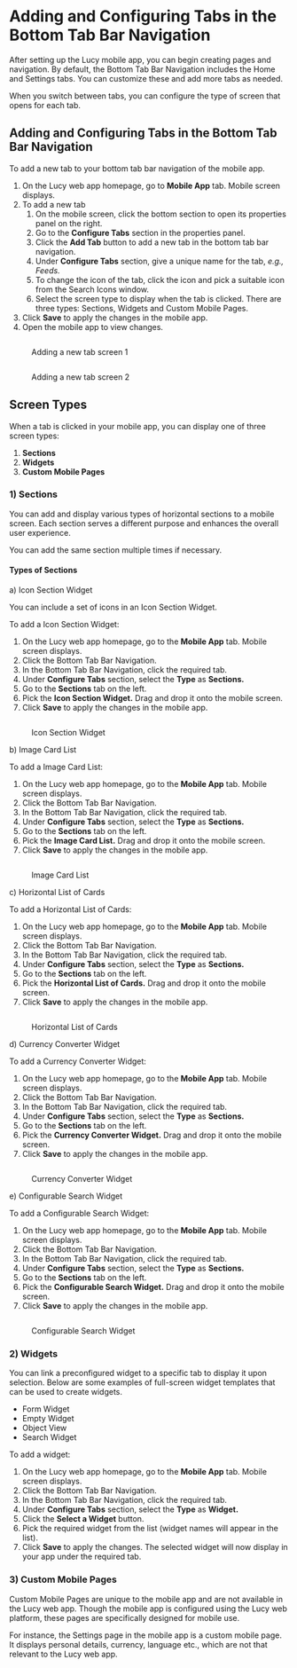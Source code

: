 # Adding and Configuring Tabs in the Bottom Tab Bar Navigation

After setting up the Lucy mobile app, you can begin creating pages and navigation. By default, the Bottom Tab Bar Navigation includes the Home and Settings tabs. You can customize these and add more tabs as needed.

When you switch between tabs, you can configure the type of screen that opens for each tab.

## Adding and Configuring Tabs in the Bottom Tab Bar Navigation

To add a new tab to your bottom tab bar navigation of the mobile app.

1. On the Lucy web app homepage, go to **Mobile App** tab. Mobile screen displays.
2. To add a new tab
   1. On the mobile screen, click the bottom section to open its properties panel on the right.
   2. Go to the **Configure Tabs** section in the properties panel.
   3. Click the **Add Tab** button to add a new tab in the bottom tab bar navigation.
   4. Under **Configure Tabs** section, give a unique name for the tab, _e.g., Feeds._
   5. To change the icon of the tab, click the icon and pick a suitable icon from the Search Icons window.
   6. Select the screen type to display when the tab is clicked. There are three types: Sections, Widgets and Custom Mobile Pages.
3. Click **Save** to apply the changes in the mobile app.
4. Open the mobile app to view changes.

<figure><img src="../.gitbook/assets/Bottom Tab Bar Navigation.png" alt=""><figcaption><p>Adding a new tab screen 1</p></figcaption></figure>

<figure><img src="../.gitbook/assets/Adding a new tab_1.png" alt=""><figcaption><p>Adding a new tab screen 2</p></figcaption></figure>

## Screen Types

When a tab is clicked in your mobile app, you can display one of three screen types:

1. **Sections**
2. **Widgets**
3. **Custom Mobile Pages**

### 1) Sections

You can add  and display various types of horizontal sections to a mobile screen. Each section serves a different purpose and enhances the overall user experience.

You can add the same section multiple times if necessary.

#### Types of Sections

a) Icon Section Widget

You can include a set of icons in an Icon Section Widget.

To add a Icon Section Widget:

1. On the Lucy web app homepage, go to the **Mobile App** tab. Mobile screen displays.
2. Click the Bottom Tab Bar Navigation.
3. In the Bottom Tab Bar Navigation, click the required tab.
4. Under **Configure Tabs** section,  select the **Type** as **Sections.**
5. Go to the **Sections** tab on the left.
6. Pick the **Icon Section Widget.** Drag and drop it onto the mobile screen.
7. Click **Save** to apply the changes in the mobile app.

<figure><img src="../.gitbook/assets/Icon Section Widget_1 (1).png" alt=""><figcaption><p>Icon Section Widget</p></figcaption></figure>



b) Image Card List

To add a Image Card List:

1. On the Lucy web app homepage, go to the **Mobile App** tab. Mobile screen displays.
2. Click the Bottom Tab Bar Navigation.
3. In the Bottom Tab Bar Navigation, click the required tab.
4. Under **Configure Tabs** section,  select the **Type** as **Sections.**
5. Go to the **Sections** tab on the left.
6. Pick the **Image Card List.** Drag and drop it onto the mobile screen.
7. Click **Save** to apply the changes in the mobile app.

<figure><img src="../.gitbook/assets/Image Card List_1.png" alt=""><figcaption><p>Image Card List</p></figcaption></figure>



c) Horizontal List of Cards

To add a Horizontal List of Cards:

1. On the Lucy web app homepage, go to the **Mobile App** tab. Mobile screen displays.
2. Click the Bottom Tab Bar Navigation.
3. In the Bottom Tab Bar Navigation, click the required tab.
4. Under **Configure Tabs** section,  select the **Type** as **Sections.**
5. Go to the **Sections** tab on the left.
6. Pick the **Horizontal List of Cards.** Drag and drop it onto the mobile screen.
7. Click **Save** to apply the changes in the mobile app.

<figure><img src="../.gitbook/assets/Horizontal List of Cards_1.png" alt=""><figcaption><p>Horizontal List of Cards</p></figcaption></figure>



d) Currency Converter Widget

To add a Currency Converter Widget:

1. On the Lucy web app homepage, go to the **Mobile App** tab. Mobile screen displays.
2. Click the Bottom Tab Bar Navigation.
3. In the Bottom Tab Bar Navigation, click the required tab.
4. Under **Configure Tabs** section,  select the **Type** as **Sections.**
5. Go to the **Sections** tab on the left.
6. Pick the **Currency Converter Widget.** Drag and drop it onto the mobile screen.
7. Click **Save** to apply the changes in the mobile app.

<figure><img src="../.gitbook/assets/Currency Converter Widget_1.png" alt=""><figcaption><p>Currency Converter Widget</p></figcaption></figure>





e) Configurable Search Widget

To add a Configurable Search Widget:

1. On the Lucy web app homepage, go to the **Mobile App** tab. Mobile screen displays.
2. Click the Bottom Tab Bar Navigation.
3. In the Bottom Tab Bar Navigation, click the required tab.
4. Under **Configure Tabs** section,  select the **Type** as **Sections.**
5. Go to the **Sections** tab on the left.
6. Pick the **Configurable Search Widget.** Drag and drop it onto the mobile screen.
7. Click **Save** to apply the changes in the mobile app.

<figure><img src="../.gitbook/assets/Configurable Search Widget_1.png" alt=""><figcaption><p>Configurable Search Widget</p></figcaption></figure>



### 2) Widgets

You can link a preconfigured widget to a specific tab to display it upon selection. Below are some examples of full-screen widget templates that can be used to create widgets.

* Form Widget
* Empty Widget
* Object View
* Search Widget

To add a widget:

1. On the Lucy web app homepage, go to the **Mobile App** tab. Mobile screen displays.
2. Click the Bottom Tab Bar Navigation.
3. In the Bottom Tab Bar Navigation, click the required tab.
4. Under **Configure Tabs** section,  select the **Type** as **Widget.**
5. Click the **Select a Widget** button.
6. Pick the required widget from the list (widget names will appear in the list).&#x20;
7. Click **Save** to apply the changes. The selected widget will now display in your app under the required tab.

### 3) Custom Mobile Pages

Custom Mobile Pages are unique to the mobile app and are not available in the Lucy web app. Though the mobile app is configured using the Lucy web platform, these pages are specifically designed for mobile use.

For instance, the Settings page in the mobile app is a custom mobile page. It displays personal details, currency, language etc., which are not that relevant to the Lucy web app.

